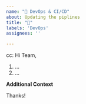 ```yaml
---
name: "👷 DevOps & CI/CD"
about: Updating the piplines
title: "👷"
labels: 'DevOps'
assignees: ''

---
```


<!-- These comments automatically delete -->
<!-- @ metion users who are in the loop -->
cc: 
Hi Team,
  
<!-- Explain the problem -->

<!--Add numbered tasks-->
1. ...
2. ...

**Additional Context**
<!-- Add any other context or screenshots about the feature request here. -->

Thanks!
